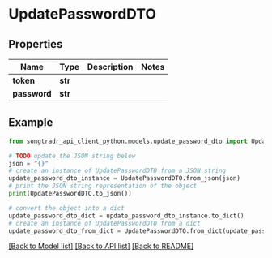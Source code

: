 # UpdatePasswordDTO


## Properties

Name | Type | Description | Notes
------------ | ------------- | ------------- | -------------
**token** | **str** |  | 
**password** | **str** |  | 

## Example

```python
from songtradr_api_client_python.models.update_password_dto import UpdatePasswordDTO

# TODO update the JSON string below
json = "{}"
# create an instance of UpdatePasswordDTO from a JSON string
update_password_dto_instance = UpdatePasswordDTO.from_json(json)
# print the JSON string representation of the object
print(UpdatePasswordDTO.to_json())

# convert the object into a dict
update_password_dto_dict = update_password_dto_instance.to_dict()
# create an instance of UpdatePasswordDTO from a dict
update_password_dto_from_dict = UpdatePasswordDTO.from_dict(update_password_dto_dict)
```
[[Back to Model list]](../README.md#documentation-for-models) [[Back to API list]](../README.md#documentation-for-api-endpoints) [[Back to README]](../README.md)


